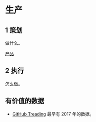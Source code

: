 # 生产
## 1 策划
做什么。

[产品](./product/readme.md)

## 2 执行
怎么做。

## 有价值的数据
* [GitHub Treading](../1-skill/coding/data/github-treading.md) 最早有 2017 年的数据。